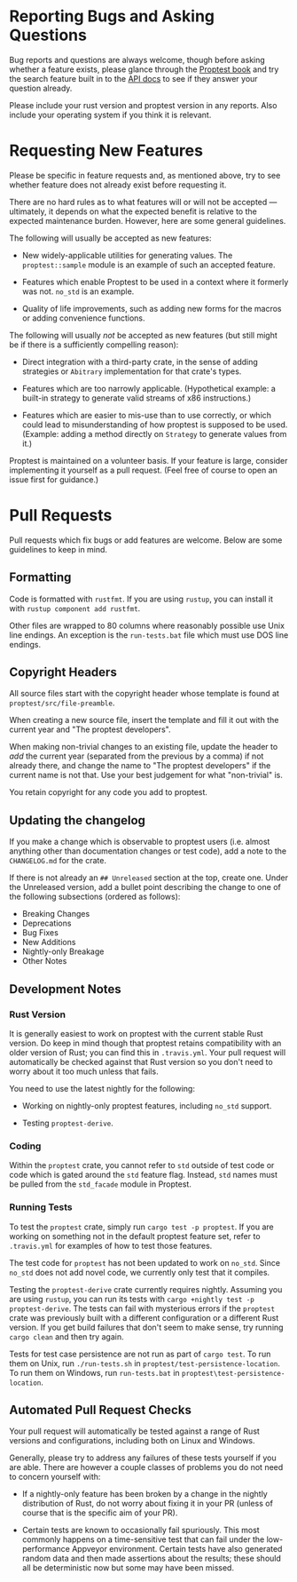 # Reporting Bugs and Asking Questions

Bug reports and questions are always welcome, though before asking whether a
feature exists, please glance through the [Proptest
book](https://proptest-rs.github.io/proptest/intro.html) and try the search
feature built in to the [API
docs](https://altsysrq.github.io/rustdoc/proptest/latest/proptest/) to see if
they answer your question already.

Please include your rust version and proptest version in any reports. Also
include your operating system if you think it is relevant.

# Requesting New Features

Please be specific in feature requests and, as mentioned above, try to see
whether feature does not already exist before requesting it.

There are no hard rules as to what features will or will not be accepted —
ultimately, it depends on what the expected benefit is relative to the expected
maintenance burden. However, here are some general guidelines.

The following will usually be accepted as new features:

- New widely-applicable utilities for generating values. The `proptest::sample`
  module is an example of such an accepted feature.

- Features which enable Proptest to be used in a context where it formerly was
  not. `no_std` is an example.

- Quality of life improvements, such as adding new forms for the macros or
  adding convenience functions.

The following will usually _not_ be accepted as new features (but still might
be if there is a sufficiently compelling reason):

- Direct integration with a third-party crate, in the sense of adding
  strategies or `Abitrary` implementation for that crate's types.

- Features which are too narrowly applicable. (Hypothetical example: a built-in
  strategy to generate valid streams of x86 instructions.)

- Features which are easier to mis-use than to use correctly, or which could
  lead to misunderstanding of how proptest is supposed to be used. (Example:
  adding a method directly on `Strategy` to generate values from it.)

Proptest is maintained on a volunteer basis. If your feature is large, consider
implementing it yourself as a pull request. (Feel free of course to open an
issue first for guidance.)

# Pull Requests

Pull requests which fix bugs or add features are welcome. Below are some
guidelines to keep in mind.

## Formatting

Code is formatted with `rustfmt`. If you are using `rustup`, you can install it
with `rustup component add rustfmt`.

Other files are wrapped to 80 columns where reasonably possible use Unix line
endings. An exception is the `run-tests.bat` file which must use DOS line
endings.

## Copyright Headers

All source files start with the copyright header whose template is found at
`proptest/src/file-preamble`.

When creating a new source file, insert the template and fill it out with the
current year and "The proptest developers".

When making non-trivial changes to an existing file, update the header to _add_
the current year (separated from the previous by a comma) if not already there,
and change the name to "The proptest developers" if the current name is not
that. Use your best judgement for what "non-trivial" is.

You retain copyright for any code you add to proptest.

## Updating the changelog

If you make a change which is observable to proptest users (i.e. almost
anything other than documentation changes or test code), add a note to the
`CHANGELOG.md` for the crate.

If there is not already an `## Unreleased` section at the top, create one.
Under the Unreleased version, add a bullet point describing the change to one
of the following subsections (ordered as follows):

- Breaking Changes
- Deprecations
- Bug Fixes
- New Additions
- Nightly-only Breakage
- Other Notes

## Development Notes

### Rust Version

It is generally easiest to work on proptest with the current stable Rust
version. Do keep in mind though that proptest retains compatibility with an
older version of Rust; you can find this in `.travis.yml`. Your pull request
will automatically be checked against that Rust version so you don't need to
worry about it too much unless that fails.

You need to use the latest nightly for the following:

- Working on nightly-only proptest features, including `no_std` support.

- Testing `proptest-derive`.

### Coding

Within the `proptest` crate, you cannot refer to `std` outside of test code or
code which is gated around the `std` feature flag. Instead, `std` names must be
pulled from the `std_facade` module in Proptest.

### Running Tests

To test the `proptest` crate, simply run `cargo test -p proptest`. If you are
working on something not in the default proptest feature set, refer to
`.travis.yml` for examples of how to test those features.

The test code for `proptest` has not been updated to work on `no_std`. Since
`no_std` does not add novel code, we currently only test that it compiles.

Testing the `proptest-derive` crate currently requires nightly. Assuming you
are using `rustup`, you can run its tests with
`cargo +nightly test -p proptest-derive`. The tests can fail with mysterious
errors if the `proptest` crate was previously built with a different
configuration or a different Rust version. If you get build failures that don't
seem to make sense, try running `cargo clean` and then try again.

Tests for test case persistence are not run as part of `cargo test`. To run
them on Unix, run `./run-tests.sh` in `proptest/test-persistence-location`. To
run them on Windows, run `run-tests.bat` in
`proptest\test-persistence-location`.

## Automated Pull Request Checks

Your pull request will automatically be tested against a range of Rust versions
and configurations, including both on Linux and Windows.

Generally, please try to address any failures of these tests yourself if you
are able. There are however a couple classes of problems you do not need to
concern yourself with:

- If a nightly-only feature has been broken by a change in the nightly
  distribution of Rust, do not worry about fixing it in your PR (unless of
  course that is the specific aim of your PR).

- Certain tests are known to occasionally fail spuriously. This most commonly
  happens on a time-sensitive test that can fail under the low-performance
  Appveyor environment. Certain tests have also generated random data and then
  made assertions about the results; these should all be deterministic now but
  some may have been missed.
